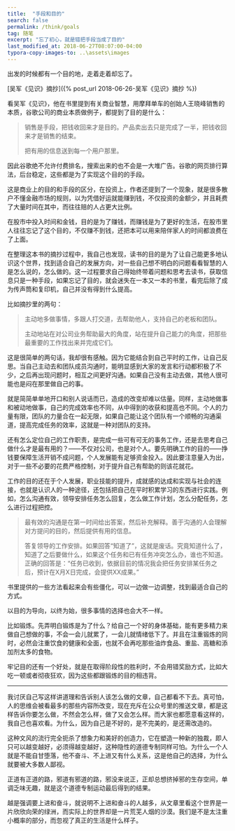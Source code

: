 ```yaml
---
title:  "手段和目的"
search: false
permalink: /think/goals
tag: 随笔
excerpt: "忘了初心，就是错把手段当成了目的"
last_modified_at: 2018-06-27T08:07:00-04:00
typora-copy-images-to: ..\assets\images
---
```


出发的时候都有一个目的地，走着走着却忘了。

[吴军《见识》摘抄]({% post_url  2018-06-26-吴军《见识》摘抄 %})

看吴军《见识》，他在书里提到有关商业智慧，用摩拜单车的创始人王晓峰销售的本质，谷歌公司的商业本质做例子，都提到了目的是什么：

> 销售是手段，把钱收回来才是目的。产品卖出去只是完成了一半，把钱收回来才是销售的结束。
>
> 把有用的信息送到每一个用户那里。

因此谷歌绝不允许付费排名，搜索出来的也不会是一大堆广告。谷歌的网页排行算法，后台稳定，这些都是为了实现这个目的的手段。

这是商业上的目的和手段的区分，在投资上，作者还提到了一个现象，就是很多散户不懂金融市场的规则，以为凭借好运就能赚到钱，不仅投资的金额少，并且耗费了大量时间在其中，而往往赔的人占更大比例。

在股市中投入时间和金钱，目的是为了赚钱，而赚钱是为了更好的生活，在股市里人往往忘记了这个目的，不仅赚不到钱，还把本可以用来陪伴家人的时间都浪费在了上面。

在整理这本书的摘抄过程中，我自己也发现，读书的目的是为了让自己能更多地认识这个世界，找到适合自己的发展方向，对一些自己想不明白的问题看看智慧的人是怎么说的，怎么做的。这一过程要求自己得始终带着问题和思考去读书，获取信息只是一种手段，如果忘记了目的，就会迷失在一本又一本的书里，看完后除了成为传声筒和复印机，自己并没有得到什么提高。

比如摘抄里的两句：

> 主动地多做事情，多跟人打交道，去帮助他人，支持自己的老板和团队。
>
> 主动地站在对公司业务帮助最大的角度，站在提升自己能力的角度，把那些最重要的工作找出来并完成它们。

这是很简单的两句话，我却很有感触。因为它能结合到自己平时的工作，让自己反思。当自己主动去和团队成员沟通时，能明显感到大家的发言和行动都积极了不少，之后再出现问题时，相互之间更好沟通。如果自己没有主动去做，其他人很可能也是闷在那里做自己的事。

就是简简单单地开口和别人说话而已，造成的改变却难以估量。同样，主动地做事和被动地做事，自己的完成效率也不同，从中得到的收获和提高也不同。个人的力量有限，团队的力量合在一起无限，如果自己能让这个团队有一个顺畅的沟通渠道，提高完成任务的效率，这就是一种对团队的支持。

还有怎么定位自己的工作职责，是完成一些可有可无的事务工作，还是去思考自己做什么才是最有用的？——不仅对公司，也是对个人。要先明确工作的目的——挣钱要保障生活开销不成问题，个人发展能有足够资金投入。因此要注意量入为出，对于一些不必要的花费严格控制，对于提升自己有帮助的则该花就花。

工作的目的还在于个人发展，职业技能的提升，成就感的达成和实现与社会的连接，也就是认识人的一种途径，还包括把自己在平时积累学习的东西进行实践。例如，怎么沟通有效，领导安排任务怎么回复，怎么做工作计划，怎么分配任务，怎么进行过程把控。

> 最有效的沟通是在第一时间给出答案，然后补充解释。善于沟通的人会理解对方提问的目的，然后提供有用的信息。
>
> 答复领导的工作安排。如果回答“知道了”，这就是废话。究竟知道什么了，知道了之后要做什么，如果这个任务和已有任务冲突怎么办，谁也不知道。正确的回答是：“任务已收到，依据目前的情况我会把任务安排某任务之后，预计在X月X日完成，会提供XX成果。”

书里提供的一些方法看起来会有些僵化，可以一边做一边调整，找到最适合自己的方式。

以目的为导向，以终为始，很多事情的选择也会大不一样。

比如锻炼。先弄明白锻炼是为了什么？给自己一个好的身体基础，能有更多精力来做自己想做的事，不会一会儿就累了，一会儿就情绪低下了。并且在注重锻炼的同时，必然会注重饮食的健康和全面，也就不会再吃那些油炸食品、重盐、高糖和添加剂太多的食物。

牢记目的还有一个好处，就是在取得阶段性的胜利时，不会用错奖励方式，比如大吃一顿或者彻夜狂欢，因为这些都跟锻炼的目的相违背。

---

我讨厌自己写这样讲道理和告诉别人该怎么做的文章，自己都看不下去。真可怕，人的思维会被看最多的那些内容所改变，现在充斥在公众号里的推送文章，都是这样告诉你要怎么做，不然会怎么样，做了又会怎么样。而大家也都愿意看这样的，我自己也喜欢看。为什么，因为自己是不好的，是不完美的，是还需改造的。

这种文风的流行完全扼杀了想象力和美好的创造力，它在塑造一种新的独裁，即人只可以越变越好，必须得越变越好，这种隐性的道德专制同样可怕。为什么一个人就是不能自甘堕落，他不奋斗、不上进又有什么关系，这是他自己的选择，为什么就要被大多数人鄙视。

正道有正道的路，邪道有邪道的路，邪没来说正，正却总想挤掉邪的生存空间，单调乏味无趣，就是这个道德专制运动最后得到的结果。

越是强调要上进和奋斗，就说明不上进和奋斗的人越多，从文章里看这个世界是一片欣欣向荣的绿洲，而实际上的世界却是一片荒芜人烟的沙漠。我们是不是太注重小概率的部分，而忽视了真正的生活是什么样子。